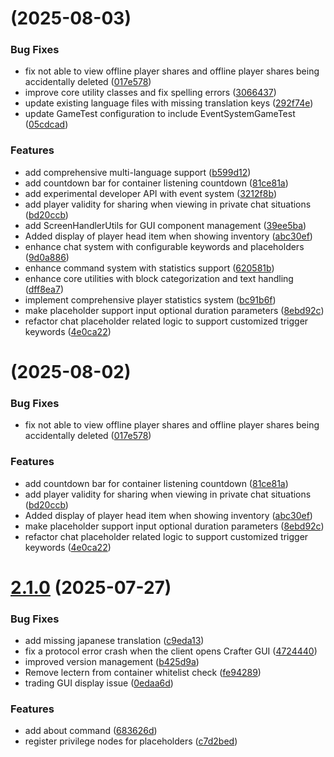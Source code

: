 # [](https://github.com/jiazengp/showcase-fabric/compare/v2.1.0...v) (2025-08-03)


### Bug Fixes

* fix not able to view offline player shares and offline player shares being accidentally deleted ([017e578](https://github.com/jiazengp/showcase-fabric/commit/017e578f633866ae6dd2aa84425abc3bf612581d))
* improve core utility classes and fix spelling errors ([3066437](https://github.com/jiazengp/showcase-fabric/commit/3066437612db3da79c738e8d3bece63d60da662d))
* update existing language files with missing translation keys ([292f74e](https://github.com/jiazengp/showcase-fabric/commit/292f74ee565090af60e73850586ad4ccf997be17))
* update GameTest configuration to include EventSystemGameTest ([05cdcad](https://github.com/jiazengp/showcase-fabric/commit/05cdcad7a9d2445788e6b5b19fbe35041b7c27b6))


### Features

* add comprehensive multi-language support ([b599d12](https://github.com/jiazengp/showcase-fabric/commit/b599d1261e8c5282964b4ecc6e1af8be04ebbc49))
* add countdown bar for container listening countdown ([81ce81a](https://github.com/jiazengp/showcase-fabric/commit/81ce81a84bc92adcfc76b5ebc569e323fdab89b5))
* add experimental developer API with event system ([3212f8b](https://github.com/jiazengp/showcase-fabric/commit/3212f8bf381d940c4555631265d32319ab774864))
* add player validity for sharing when viewing in private chat situations ([bd20ccb](https://github.com/jiazengp/showcase-fabric/commit/bd20ccb364b5b419363a7da60df8e7d5e8f09fe3))
* add ScreenHandlerUtils for GUI component management ([39ee5ba](https://github.com/jiazengp/showcase-fabric/commit/39ee5ba9e2b1d6b829517c5d3e24534f29e32f92))
* Added display of player head item when showing inventory ([abc30ef](https://github.com/jiazengp/showcase-fabric/commit/abc30efd33e21bc11d06e7d076167e3bb65fa615))
* enhance chat system with configurable keywords and placeholders ([9d0a886](https://github.com/jiazengp/showcase-fabric/commit/9d0a88678ec07fef6c755681b0a2fca1836f51e9))
* enhance command system with statistics support ([620581b](https://github.com/jiazengp/showcase-fabric/commit/620581bd29227ca8c9a853a51c7c1236381fb379))
* enhance core utilities with block categorization and text handling ([dff8ea7](https://github.com/jiazengp/showcase-fabric/commit/dff8ea72bfcfcc96b380b79ae771be09abaa2999))
* implement comprehensive player statistics system ([bc91b6f](https://github.com/jiazengp/showcase-fabric/commit/bc91b6f88f99feb94f2b423f98534cd7c810cd69))
* make placeholder support input optional duration parameters ([8ebd92c](https://github.com/jiazengp/showcase-fabric/commit/8ebd92c2888a3d8e1211ee952ec5130180edbb71))
* refactor chat placeholder related logic to support customized trigger keywords ([4e0ca22](https://github.com/jiazengp/showcase-fabric/commit/4e0ca224e8e8b5ea86af152e3174c26dfb18605f))



# [](https://github.com/jiazengp/showcase-fabric/compare/v2.1.0...v) (2025-08-02)


### Bug Fixes

* fix not able to view offline player shares and offline player shares being accidentally deleted ([017e578](https://github.com/jiazengp/showcase-fabric/commit/017e578f633866ae6dd2aa84425abc3bf612581d))

### Features

* add countdown bar for container listening countdown ([81ce81a](https://github.com/jiazengp/showcase-fabric/commit/81ce81a84bc92adcfc76b5ebc569e323fdab89b5))
* add player validity for sharing when viewing in private chat situations ([bd20ccb](https://github.com/jiazengp/showcase-fabric/commit/bd20ccb364b5b419363a7da60df8e7d5e8f09fe3))
* Added display of player head item when showing inventory ([abc30ef](https://github.com/jiazengp/showcase-fabric/commit/abc30efd33e21bc11d06e7d076167e3bb65fa615))
* make placeholder support input optional duration parameters ([8ebd92c](https://github.com/jiazengp/showcase-fabric/commit/8ebd92c2888a3d8e1211ee952ec5130180edbb71))
* refactor chat placeholder related logic to support customized trigger keywords ([4e0ca22](https://github.com/jiazengp/showcase-fabric/commit/4e0ca224e8e8b5ea86af152e3174c26dfb18605f))



# [2.1.0](https://github.com/jiazengp/showcase-fabric/compare/c9eda13c947e2b4ebcc6d5de16691342ce36f903...v2.1.0) (2025-07-27)


### Bug Fixes

* add missing japanese translation ([c9eda13](https://github.com/jiazengp/showcase-fabric/commit/c9eda13c947e2b4ebcc6d5de16691342ce36f903))
* fix a protocol error crash when the client opens Crafter GUI ([4724440](https://github.com/jiazengp/showcase-fabric/commit/4724440520aad6490acc86ecbd28b376fc938367))
* improved version management ([b425d9a](https://github.com/jiazengp/showcase-fabric/commit/b425d9a3a242af9cfc6d5433bbcffbc76920654e))
* Remove lectern from container whitelist check ([fe94289](https://github.com/jiazengp/showcase-fabric/commit/fe94289a85ddc4b8ba67a0a389208edad45fcdfd))
* trading GUI display issue ([0edaa6d](https://github.com/jiazengp/showcase-fabric/commit/0edaa6d9ab193c8a93ea8a5d9f55b9a15a4ba2cd))


### Features

* add about command ([683626d](https://github.com/jiazengp/showcase-fabric/commit/683626d7c5ab6172c6723447540e677c48fb37af))
* register privilege nodes for placeholders ([c7d2bed](https://github.com/jiazengp/showcase-fabric/commit/c7d2bed925722b49b6dd5b300f84b0a9b02c1709))



